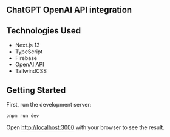 ## ChatGPT OpenAI API integration

## Technologies Used

- Next.js 13
- TypeScript
- Firebase
- OpenAI API
- TailwindCSS

## Getting Started

First, run the development server:

```bash
pnpm run dev
```

Open [http://localhost:3000](http://localhost:3000) with your browser to see the result.
